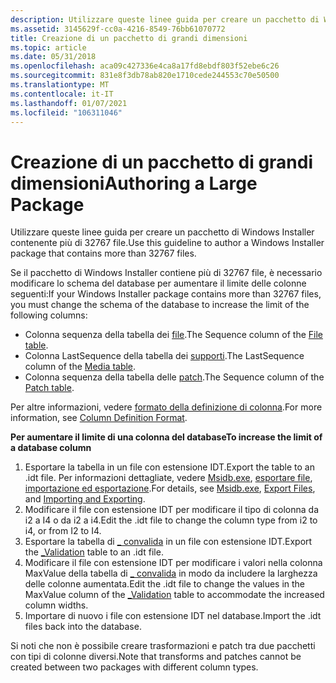 ```yaml
---
description: Utilizzare queste linee guida per creare un pacchetto di Windows Installer contenente più di 32767 file.
ms.assetid: 3145629f-cc0a-4216-8549-76bb61070772
title: Creazione di un pacchetto di grandi dimensioni
ms.topic: article
ms.date: 05/31/2018
ms.openlocfilehash: aca09c427336e4ca8a17fd8ebdf803f52ebe6c26
ms.sourcegitcommit: 831e8f3db78ab820e1710cede244553c70e50500
ms.translationtype: MT
ms.contentlocale: it-IT
ms.lasthandoff: 01/07/2021
ms.locfileid: "106311046"
---
```

# <a name="authoring-a-large-package"></a><span data-ttu-id="92698-103">Creazione di un pacchetto di grandi dimensioni</span><span class="sxs-lookup"><span data-stu-id="92698-103">Authoring a Large Package</span></span>

<span data-ttu-id="92698-104">Utilizzare queste linee guida per creare un pacchetto di Windows Installer contenente più di 32767 file.</span><span class="sxs-lookup"><span data-stu-id="92698-104">Use this guideline to author a Windows Installer package that contains more than 32767 files.</span></span>

<span data-ttu-id="92698-105">Se il pacchetto di Windows Installer contiene più di 32767 file, è necessario modificare lo schema del database per aumentare il limite delle colonne seguenti:</span><span class="sxs-lookup"><span data-stu-id="92698-105">If your Windows Installer package contains more than 32767 files, you must change the schema of the database to increase the limit of the following columns:</span></span>

-   <span data-ttu-id="92698-106">Colonna sequenza della tabella dei [file](file-table.md).</span><span class="sxs-lookup"><span data-stu-id="92698-106">The Sequence column of the [File table](file-table.md).</span></span>
-   <span data-ttu-id="92698-107">Colonna LastSequence della tabella dei [supporti](media-table.md).</span><span class="sxs-lookup"><span data-stu-id="92698-107">The LastSequence column of the [Media table](media-table.md).</span></span>
-   <span data-ttu-id="92698-108">Colonna sequenza della tabella delle [patch](patch-table.md).</span><span class="sxs-lookup"><span data-stu-id="92698-108">The Sequence column of the [Patch table](patch-table.md).</span></span>

<span data-ttu-id="92698-109">Per altre informazioni, vedere [formato della definizione di colonna](column-definition-format.md).</span><span class="sxs-lookup"><span data-stu-id="92698-109">For more information, see [Column Definition Format](column-definition-format.md).</span></span>

<span data-ttu-id="92698-110">**Per aumentare il limite di una colonna del database**</span><span class="sxs-lookup"><span data-stu-id="92698-110">**To increase the limit of a database column**</span></span>

1.  <span data-ttu-id="92698-111">Esportare la tabella in un file con estensione IDT.</span><span class="sxs-lookup"><span data-stu-id="92698-111">Export the table to an .idt file.</span></span> <span data-ttu-id="92698-112">Per informazioni dettagliate, vedere [Msidb.exe](msidb-exe.md), [esportare file](export-files.md), [importazione ed esportazione](importing-and-exporting.md).</span><span class="sxs-lookup"><span data-stu-id="92698-112">For details, see [Msidb.exe](msidb-exe.md), [Export Files](export-files.md), and [Importing and Exporting](importing-and-exporting.md).</span></span>
2.  <span data-ttu-id="92698-113">Modificare il file con estensione IDT per modificare il tipo di colonna da i2 a I4 o da i2 a i4.</span><span class="sxs-lookup"><span data-stu-id="92698-113">Edit the .idt file to change the column type from i2 to i4, or from I2 to I4.</span></span>
3.  <span data-ttu-id="92698-114">Esportare la tabella di [ \_ convalida](-validation-table.md) in un file con estensione IDT.</span><span class="sxs-lookup"><span data-stu-id="92698-114">Export the [\_Validation](-validation-table.md) table to an .idt file.</span></span>
4.  <span data-ttu-id="92698-115">Modificare il file con estensione IDT per modificare i valori nella colonna MaxValue della tabella di [ \_ convalida](-validation-table.md) in modo da includere la larghezza delle colonne aumentata.</span><span class="sxs-lookup"><span data-stu-id="92698-115">Edit the .idt file to change the values in the MaxValue column of the [\_Validation](-validation-table.md) table to accommodate the increased column widths.</span></span>
5.  <span data-ttu-id="92698-116">Importare di nuovo i file con estensione IDT nel database.</span><span class="sxs-lookup"><span data-stu-id="92698-116">Import the .idt files back into the database.</span></span>

<span data-ttu-id="92698-117">Si noti che non è possibile creare trasformazioni e patch tra due pacchetti con tipi di colonne diversi.</span><span class="sxs-lookup"><span data-stu-id="92698-117">Note that transforms and patches cannot be created between two packages with different column types.</span></span>

 

 



